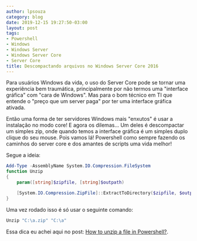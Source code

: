 ```yaml
---
author: lpsouza
category: blog
date: 2019-12-15 19:27:50-03:00
layout: post
tags:
- Powershell
- Windows
- Windows Server
- Windows Server Core
- Server Core
title: Descompactando arquivos no Windows Server Core 2016
---
```


Para usuários Windows da vida, o uso do Server Core pode se tornar uma experiência bem traumática, principalmente por não termos uma "interface gráfica" com "cara de Windows". Mas para o bom técnico em TI que entende o "preço que um server paga" por ter uma interface gráfica ativada.

Então uma forma de ter servidores Windows mais "enxutos" é usar a instalação no modo core! E agora os dilemas... Um deles é descompactar um simples zip, onde quando temos a interface gráfica é um simples duplo clique do seu mouse. Pois vamos lá! Powershell como sempre fazendo os caminhos do server core e dos amantes de scripts uma vida melhor!

Segue a ideia:

```Powershell
Add-Type -AssemblyName System.IO.Compression.FileSystem
function Unzip
{
    param([string]$zipfile, [string]$outpath)

    [System.IO.Compression.ZipFile]::ExtractToDirectory($zipfile, $outpath)
}
```

Uma vez rodado isso é só usar o seguinte comando:

```Powershell
Unzip "C:\a.zip" "C:\a"
```

Essa dica eu achei aqui no post: [How to unzip a file in Powershell?](https://stackoverflow.com/a/27768628).